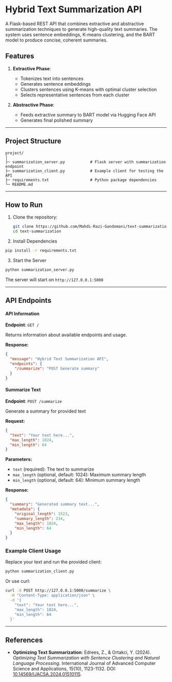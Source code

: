 # Hybrid Text Summarization API

A Flask-based REST API that combines extractive and abstractive summarization techniques to generate high-quality text summaries. The system uses sentence embeddings, K-means clustering, and the BART model to produce concise, coherent summaries.

## Features

1. **Extractive Phase**: 
   - Tokenizes text into sentences
   - Generates sentence embeddings
   - Clusters sentences using K-means with optimal cluster selection
   - Selects representative sentences from each cluster

2. **Abstractive Phase**:
   - Feeds extractive summary to BART model via Hugging Face API
   - Generates final polished summary

---

## Project Structure

```
project/
│
├─ summarization_server.py           # Flask server with summarization endpoint
├─ summarization_client.py           # Example client for testing the API
├─ requirements.txt                  # Python package dependencies
└─ README.md
```
---

## How to Run

1. Clone the repository:
   ```bash
   git clone https://github.com/Mahdi-Razi-Gandomani/text-summarization.git
   cd text-summarization

2. Install Dependencies

  ```bash
  pip install -r requirements.txt
  ```

3. Start the Server

  ```bash
  python summarization_server.py
  ```

The server will start on `http://127.0.0.1:5000`

---

## API Endpoints

#### API Information
**Endpoint**: `GET /`

Returns information about available endpoints and usage.

**Response:**
```json
{
  "message": "Hybrid Text Summarization API",
  "endpoints": {
    "/summarize": "POST Generate summary"
  }
}
```

#### Summarize Text
**Endpoint**: `POST /summarize`

Generate a summary for provided text

**Request:**
```json
{
  "text": "Your text here...",
  "max_length": 1024,
  "min_length": 64
}
```

**Parameters:**
- `text` (required): The text to summarize
- `max_length` (optional, default: 1024): Maximum summary length
- `min_length` (optional, default: 64): Minimum summary length

**Response:**
```json
{
  "summary": "Generated summary text...",
  "metadata": {
    "original_length": 1523,
    "summary_length": 234,
    "max_length": 1024,
    "min_length": 64
  }
}
```

### Example Client Usage

Replace your text and run the provided client:

```bash
python summarization_client.py
```

Or use curl:

```bash
curl -X POST http://127.0.0.1:5000/summarize \
  -H "Content-Type: application/json" \
  -d '{
    "text": "Your text here...",
    "max_length": 1024,
    "min_length": 64
  }'
```

---

## References

- **Optimizing Text Summarization**: Edrees, Z., & Ortakci, Y. (2024). *Optimizing Text Summarization with Sentence Clustering and Natural Language Processing*. International Journal of Advanced Computer Science and Applications, 15(10), 1123-1132. DOI: [10.14569/IJACSA.2024.01510115](https://doi.org/10.14569/IJACSA.2024.01510115).
